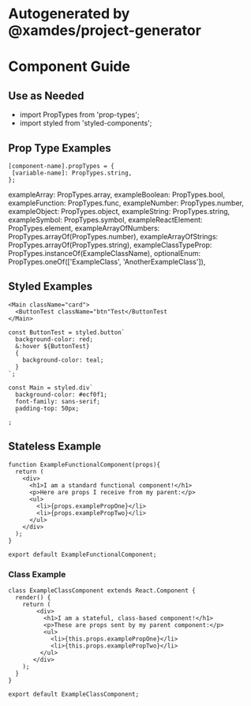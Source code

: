 # Autogenerated by @xamdes/project-generator
# Component Guide
## Use as Needed
* import PropTypes from 'prop-types';
* import styled from 'styled-components';

## Prop Type Examples

```
[component-name].propTypes = {
 [variable-name]: PropTypes.string,
};
```

exampleArray: PropTypes.array,
exampleBoolean: PropTypes.bool,
exampleFunction: PropTypes.func,
exampleNumber: PropTypes.number,
exampleObject: PropTypes.object,
exampleString: PropTypes.string,
exampleSymbol: PropTypes.symbol,
exampleReactElement: PropTypes.element,
exampleArrayOfNumbers: PropTypes.arrayOf(PropTypes.number),
exampleArrayOfStrings: PropTypes.arrayOf(PropTypes.string),
exampleClassTypeProp: PropTypes.instanceOf(ExampleClassName),
optionalEnum: PropTypes.oneOf(['ExampleClass', 'AnotherExampleClass']),

## Styled Examples

```
<Main className="card">
  <ButtonTest className="btn"Test</ButtonTest
</Main>
```
```
const ButtonTest = styled.button`
  background-color: red;
  &:hover ${ButtonTest}
  {
    background-color: teal;
  }
`;
```
```
const Main = styled.div`
  background-color: #ecf0f1;
  font-family: sans-serif;
  padding-top: 50px;
  `
;
```

## Stateless Example

```
function ExampleFunctionalComponent(props){
  return (
    <div>
      <h1>I am a standard functional component!</h1>
      <p>Here are props I receive from my parent:</p>
      <ul>
        <li>{props.examplePropOne}</li>
        <li>{props.examplePropTwo}</li>
      </ul>
    </div>
  );
}

export default ExampleFunctionalComponent;
```

### Class Example

```
class ExampleClassComponent extends React.Component {
  render() {
    return (
        <div>
          <h1>I am a stateful, class-based component!</h1>
          <p>These are props sent by my parent component:</p>
          <ul>
            <li>{this.props.examplePropOne}</li>
            <li>{this.props.examplePropTwo}</li>
         </ul>
       </div>
    );
  }
}

export default ExampleClassComponent;
```

